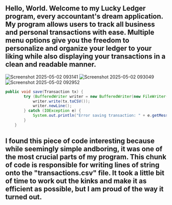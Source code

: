 Hello, World. Welcome to my Lucky Ledger program, every accountant's dream application. 
My program allows users to track all business and personal transactions with ease.
Multiple menu options give you the freedom to personalize and organize your ledger to your liking while also displaying your transactions in a clean and readable manner.
-
![Screenshot 2025-05-02 093141](https://github.com/user-attachments/assets/2dd5f5f1-0d11-4b99-ba01-a1c64573c0c8)
![Screenshot 2025-05-02 093049](https://github.com/user-attachments/assets/65f4e141-857a-4062-9023-b6ad9dd8cbf8)
![Screenshot 2025-05-02 092952](https://github.com/user-attachments/assets/137e054e-9266-4690-9d4d-d840646df58a)

```java
public void save(Transaction tx) {
        try (BufferedWriter writer = new BufferedWriter(new FileWriter(fileName, true))) {
            writer.write(tx.toCSV());
            writer.newLine();
        } catch (IOException e) {
            System.out.println("Error saving transaction: " + e.getMessage());
        }
    }
```
I found this piece of code interesting because while seemingly simple andboring, it was one of the most crucial parts of my program. This chunk of code is responsible for writing lines of string onto the "transactions.csv" file. It took a little bit of time to work out the kinks and make it as efficient as possible, but I am proud of the way it turned out.
-
